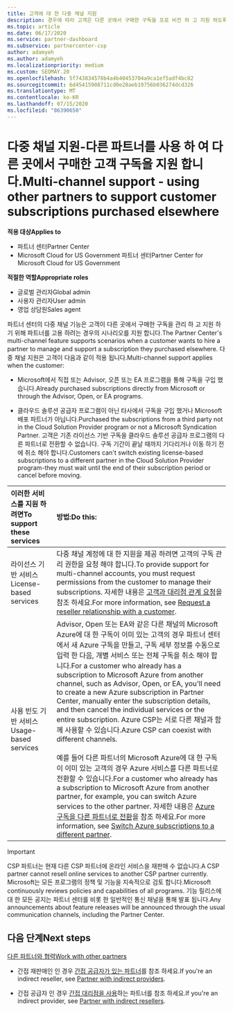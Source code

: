 ```yaml
---
title: 고객에 대 한 다중 채널 지원
description: 경우에 따라 고객은 다른 곳에서 구매한 구독을 프로 비전 하 고 지원 하도록 고용 하고자 할 수 있습니다.
ms.topic: article
ms.date: 06/17/2020
ms.service: partner-dashboard
ms.subservice: partnercenter-csp
author: adamyeh
ms.author: adamyeh
ms.localizationpriority: medium
ms.custom: SEOMAY.20
ms.openlocfilehash: 5f743834578b4a4b40453704a9ca1ef5adf4bc82
ms.sourcegitcommit: 6d45415908711cd0e28aeb19756b036274dcd326
ms.translationtype: MT
ms.contentlocale: ko-KR
ms.lasthandoff: 07/15/2020
ms.locfileid: "86390650"
---
```

# <a name="multi-channel-support---using-other-partners-to-support-customer-subscriptions-purchased-elsewhere"></a><span data-ttu-id="dd198-103">다중 채널 지원-다른 파트너를 사용 하 여 다른 곳에서 구매한 고객 구독을 지원 합니다.</span><span class="sxs-lookup"><span data-stu-id="dd198-103">Multi-channel support - using other partners to support customer subscriptions purchased elsewhere</span></span>

<span data-ttu-id="dd198-104">**적용 대상**</span><span class="sxs-lookup"><span data-stu-id="dd198-104">**Applies to**</span></span>

- <span data-ttu-id="dd198-105">파트너 센터</span><span class="sxs-lookup"><span data-stu-id="dd198-105">Partner Center</span></span>
- <span data-ttu-id="dd198-106">Microsoft Cloud for US Government 파트너 센터</span><span class="sxs-lookup"><span data-stu-id="dd198-106">Partner Center for Microsoft Cloud for US Government</span></span>

<span data-ttu-id="dd198-107">**적절한 역할**</span><span class="sxs-lookup"><span data-stu-id="dd198-107">**Appropriate roles**</span></span>

- <span data-ttu-id="dd198-108">글로벌 관리자</span><span class="sxs-lookup"><span data-stu-id="dd198-108">Global admin</span></span>
- <span data-ttu-id="dd198-109">사용자 관리자</span><span class="sxs-lookup"><span data-stu-id="dd198-109">User admin</span></span>
- <span data-ttu-id="dd198-110">영업 상담원</span><span class="sxs-lookup"><span data-stu-id="dd198-110">Sales agent</span></span>

<span data-ttu-id="dd198-111">파트너 센터의 다중 채널 기능은 고객이 다른 곳에서 구매한 구독을 관리 하 고 지원 하기 위해 파트너를 고용 하려는 경우의 시나리오를 지원 합니다.</span><span class="sxs-lookup"><span data-stu-id="dd198-111">The Partner Center's multi-channel feature supports scenarios when a customer wants to hire a partner to manage and support a subscription they purchased elsewhere.</span></span> <span data-ttu-id="dd198-112">다중 채널 지원은 고객이 다음과 같이 적용 됩니다.</span><span class="sxs-lookup"><span data-stu-id="dd198-112">Multi-channel support applies when the customer:</span></span>

- <span data-ttu-id="dd198-113">Microsoft에서 직접 또는 Advisor, 오픈 또는 EA 프로그램을 통해 구독을 구입 했습니다.</span><span class="sxs-lookup"><span data-stu-id="dd198-113">Already purchased subscriptions directly from Microsoft or through the Advisor, Open, or EA programs.</span></span>

- <span data-ttu-id="dd198-114">클라우드 솔루션 공급자 프로그램이 아닌 타사에서 구독을 구입 했거나 Microsoft 배포 파트너가 아닙니다.</span><span class="sxs-lookup"><span data-stu-id="dd198-114">Purchased the subscriptions from a third party not in the Cloud Solution Provider program or not a Microsoft Syndication Partner.</span></span> <span data-ttu-id="dd198-115">고객은 기존 라이선스 기반 구독을 클라우드 솔루션 공급자 프로그램의 다른 파트너로 전환할 수 없습니다. 구독 기간이 끝날 때까지 기다리거나 이동 하기 전에 취소 해야 합니다.</span><span class="sxs-lookup"><span data-stu-id="dd198-115">Customers can't switch existing license-based subscriptions to a different partner in the Cloud Solution Provider program-they must wait until the end of their subscription period or cancel before moving.</span></span>

|<span data-ttu-id="dd198-116">이러한 서비스를 지원 하려면</span><span class="sxs-lookup"><span data-stu-id="dd198-116">To support these services</span></span>  | <span data-ttu-id="dd198-117">방법:</span><span class="sxs-lookup"><span data-stu-id="dd198-117">Do this:</span></span> |
|:---------|:---------|
|<span data-ttu-id="dd198-118">라이선스 기반 서비스</span><span class="sxs-lookup"><span data-stu-id="dd198-118">License-based services</span></span>    | <span data-ttu-id="dd198-119">다중 채널 계정에 대 한 지원을 제공 하려면 고객의 구독 관리 권한을 요청 해야 합니다.</span><span class="sxs-lookup"><span data-stu-id="dd198-119">To provide support for multi-channel accounts, you must request permissions from the customer to manage their subscriptions.</span></span> <span data-ttu-id="dd198-120">자세한 내용은 [고객과 대리점 관계 요청](request-a-relationship-with-a-customer.md)을 참조 하세요.</span><span class="sxs-lookup"><span data-stu-id="dd198-120">For more information, see [Request a reseller relationship with a customer](request-a-relationship-with-a-customer.md).</span></span>   |
|<span data-ttu-id="dd198-121">사용 빈도 기반 서비스</span><span class="sxs-lookup"><span data-stu-id="dd198-121">Usage-based services</span></span>     |  <span data-ttu-id="dd198-122">Advisor, Open 또는 EA와 같은 다른 채널의 Microsoft Azure에 대 한 구독이 이미 있는 고객의 경우 파트너 센터에서 새 Azure 구독을 만들고, 구독 세부 정보를 수동으로 입력 한 다음, 개별 서비스 또는 전체 구독을 취소 해야 합니다.</span><span class="sxs-lookup"><span data-stu-id="dd198-122">For a customer who already has a subscription to Microsoft Azure from another channel, such as Advisor, Open, or EA, you'll need to create a new Azure subscription in Partner Center, manually enter the subscription details, and then cancel the individual services or the entire subscription.</span></span> <span data-ttu-id="dd198-123">Azure CSP는 서로 다른 채널과 함께 사용할 수 있습니다.</span><span class="sxs-lookup"><span data-stu-id="dd198-123">Azure CSP can coexist with different channels.</span></span><br/><br/> <span data-ttu-id="dd198-124">예를 들어 다른 파트너의 Microsoft Azure에 대 한 구독이 이미 있는 고객의 경우 Azure 서비스를 다른 파트너로 전환할 수 있습니다.</span><span class="sxs-lookup"><span data-stu-id="dd198-124">For a customer who already has a subscription to Microsoft Azure from another partner, for example, you can switch Azure services to the other partner.</span></span>  <span data-ttu-id="dd198-125">자세한 내용은 [Azure 구독을 다른 파트너로 전환](switch-azure-subscriptions-to-a-different-partner.md)을 참조 하세요.</span><span class="sxs-lookup"><span data-stu-id="dd198-125">For more information, see [Switch Azure subscriptions to a different partner](switch-azure-subscriptions-to-a-different-partner.md).</span></span> |

> [!IMPORTANT]  
> <span data-ttu-id="dd198-126">CSP 파트너는 현재 다른 CSP 파트너에 온라인 서비스을 재판매 수 없습니다.</span><span class="sxs-lookup"><span data-stu-id="dd198-126">A CSP partner cannot resell online services to another CSP partner currently.</span></span> <span data-ttu-id="dd198-127">Microsoft는 모든 프로그램의 정책 및 기능을 지속적으로 검토 합니다.</span><span class="sxs-lookup"><span data-stu-id="dd198-127">Microsoft continuously reviews policies and capabilities of all programs.</span></span> <span data-ttu-id="dd198-128">기능 릴리스에 대 한 모든 공지는 파트너 센터를 비롯 한 일반적인 통신 채널을 통해 발표 됩니다.</span><span class="sxs-lookup"><span data-stu-id="dd198-128">Any announcements about feature releases will be announced through the usual communication channels, including the Partner Center.</span></span>

## <a name="next-steps"></a><span data-ttu-id="dd198-129">다음 단계</span><span class="sxs-lookup"><span data-stu-id="dd198-129">Next steps</span></span>

[<span data-ttu-id="dd198-130">다른 파트너와 협력</span><span class="sxs-lookup"><span data-stu-id="dd198-130">Work with other partners</span></span>](work-with-other-partners.md)

- <span data-ttu-id="dd198-131">간접 재판매인 인 경우 [간접 공급자가 있는 파트너](indirect-reseller-tasks-in-partner-center.md)를 참조 하세요.</span><span class="sxs-lookup"><span data-stu-id="dd198-131">If you're an indirect reseller, see [Partner with indirect providers](indirect-reseller-tasks-in-partner-center.md).</span></span>

- <span data-ttu-id="dd198-132">간접 공급자 인 경우 [간접 대리점을 사용](indirect-provider-tasks-in-partner-center.md)하는 파트너를 참조 하세요.</span><span class="sxs-lookup"><span data-stu-id="dd198-132">If you're an indirect provider, see [Partner with indirect resellers](indirect-provider-tasks-in-partner-center.md).</span></span>
